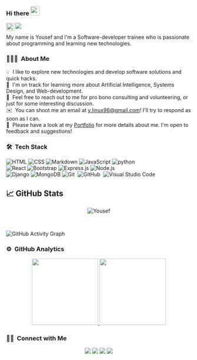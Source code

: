 ### Hi there <img src="https://media.giphy.com/media/hvRJCLFzcasrR4ia7z/giphy.gif" width="25px">

<a href="https://www.linkedin.com/in/yousef-obeidat96/">
  <img align="left" alt="Omar Ewies LinkedIN" width="22px" src="https://raw.githubusercontent.com/peterthehan/peterthehan/master/assets/linkedin.svg" />
</a>
 
![](https://visitor-badge.glitch.me/badge?page_id=mrobeidat)

My name is Yousef and I'm a Software-developer trainee who is passionate about programming and learning new technologies. 

### 👨🏻‍💻 &nbsp;About Me

💡 &nbsp;I like to explore new technologies and develop software solutions and quick hacks.\
🌱 &nbsp;I'm on track for learning more about Artificial Intelligence, Systems Design, and Web-development.\
💬 &nbsp;Feel free to reach out to me for pro bono consulting and volunteering, or just for some interesting discussion.\
✉️ &nbsp;You can shoot me an email at y.linux96@gmail.com! I'll try to respond as soon as I can.\
📄 &nbsp;Please have a look at my [Portfolio](https://yousef-webpage.netlify.app/) for more details about me. I'm open to feedback and suggestions!

### 🛠 &nbsp;Tech Stack

![HTML](https://img.shields.io/badge/-HTML-05122A?style=flat&logo=HTML5)
![CSS](https://img.shields.io/badge/-CSS-05122A?style=flat&logo=CSS3&logoColor=1572B6)
![Markdown](https://img.shields.io/badge/-Markdown-05122A?style=flat&logo=markdown)
![JavaScript](https://img.shields.io/badge/-JavaScript-05122A?style=flat&logo=javascript)
![python](https://img.shields.io/badge/-python-05122A?style=flat&logo=python)
<br/>
![React](https://img.shields.io/badge/-React-05122A?style=flat&logo=react)
![Bootstrap](https://img.shields.io/badge/-Bootstrap-05122A?style=flat&logo=Bootstrap)
![Express.js](https://img.shields.io/badge/-Express.js-05122A?style=flat&logo=Express.js)
![Node.js](https://img.shields.io/badge/-Node.js-05122A?style=flat&logo=node.js)
</br>
![Django](https://img.shields.io/badge/-django-05122A?style=flat&logo=Django)
![MongoDB](https://img.shields.io/badge/-MongoDb-05122A?style=flat&logo=MongoDB)
![Git](https://img.shields.io/badge/-Git-05122A?style=flat&logo=git)&nbsp;
![GitHub](https://img.shields.io/badge/-GitHub-05122A?style=flat&logo=github)&nbsp; ![Visual Studio Code](https://img.shields.io/badge/-Visual%20Studio%20Code-05122A?style=flat&logo=visual-studio-code&logoColor=007ACC)&nbsp;


## &#x1f4c8; GitHub Stats

<p align="center">

 <p align="center"><img align="center" src="https://github-readme-streak-stats.herokuapp.com/?user=mrobeidat&theme=radical" alt="Yousef" /></p>
 <br />  

 
![GitHub Activity Graph](https://activity-graph.herokuapp.com/graph?username=mrobeidat&bg_color=000000&color=4fff67&line=4fff67&point=ffffff&area=true&hide_border=true)  

### ⚙️ &nbsp;GitHub Analytics

<p align="center">
<a href="https://github.com/mrobeidat">
  <img height="180em" src="https://github-readme-stats-eight-theta.vercel.app/api?username=mrobeidat&show_icons=true&theme=algolia&include_all_commits=true&count_private=true"/>
  <img height="180em" src="https://github-readme-stats-eight-theta.vercel.app/api/top-langs/?username=mrobeidat&layout=compact&langs_count=8&theme=algolia"/>
</a>
</p>

### 🤝🏻 &nbsp;Connect with Me

<p align="center">
<a href="https://linkedin.com/in/yousef-obeidat96/"><img src="https://img.shields.io/badge/-LinkedIn-0077B5?style=flat&logo=Linkedin&logoColor=white"/></a>
<a href="y.linux96@gmail.com"><img src="https://img.shields.io/badge/-Email%20Me-D14836?style=flat&logo=Gmail&logoColor=white"/></a>
<a href="https://instagram.com/mr.obiedat"><img src="https://img.shields.io/badge/-My%20Instagram-E4405F?style=flat&logo=Instagram&logoColor=white"/></a>
<a href="https://facebook.com/mr.obiedat"><img src="https://img.shields.io/badge/-My%20Facebook-1877F2?style=flat&logo=Facebook&logoColor=white"/></a>
</p>
